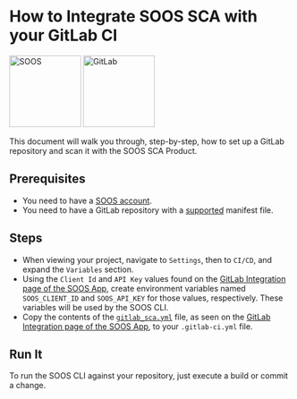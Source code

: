 # How to Integrate SOOS SCA with your GitLab CI
<div>
<img src="../assets/img/SOOS-Icon.png" alt="SOOS" width="128" height="128">
<img src="../assets/img/gitlab.png" alt="GitLab" width="128" height="128">
</div>

This document will walk you through, step-by-step, how to set up a GitLab repository and scan it with the SOOS SCA Product.

## Prerequisites
- You need to have a [SOOS account](https://app.soos.io/register).
- You need to have a GitLab repository with a [supported](https://kb.soos.io/help/soos-languages-supported) manifest file.

## Steps
* When viewing your project, navigate to `Settings`, then to `CI/CD`, and expand the `Variables` section.
* Using the `Client Id` and `API Key` values found on the [GitLab Integration page of the SOOS App](https://app.soos.io/integrate/sca?id=gitlab), create environment variables named `SOOS_CLIENT_ID` and `SOOS_API_KEY` for those values, respectively. These variables will be used by the SOOS CLI.
* Copy the contents of the [`gitlab_sca.yml`](https://gist.github.com/soostech/18ee324e95c234e3a0b2416eb1538feb) file, as seen on the [GitLab Integration page of the SOOS App](https://app.soos.io/integrate/sca?id=gitlab), to your `.gitlab-ci.yml` file.

## Run It
To run the SOOS CLI against your repository, just execute a build or commit a change.
